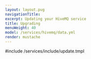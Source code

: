 ```yaml
---
layout: layout.pug
navigationTitle:
excerpt: Updating your HiveMQ service
title: Upgrading
menuWeight: 40
model: /services/hivemq/data.yml
render: mustache
---
```


#include /services/include/update.tmpl